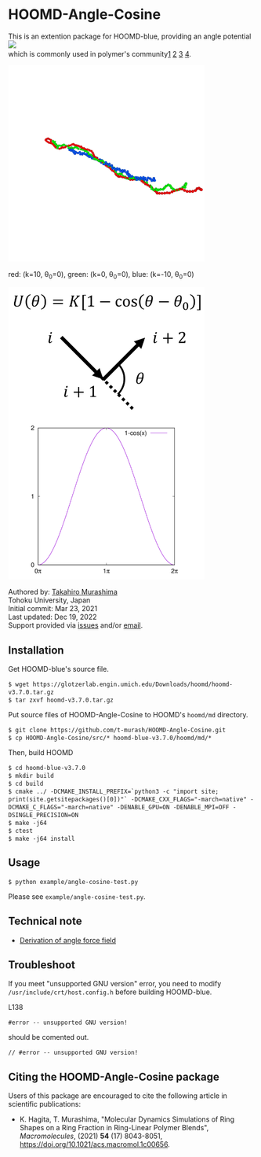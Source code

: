 # HOOMD-Angle-Cosine
This is an extention package for HOOMD-blue, providing an angle potential<br>
<img src="https://latex.codecogs.com/gif.latex?&space;U(\theta)=K[1-\cos(\theta-\theta_0)]" /> <br>
which is commonly used in polymer's community[1](https://pubs.rsc.org/en/content/articlepdf/1999/cp/a809796h) [2](https://pubs.acs.org/doi/pdf/10.1021/ma000058y) [3](https://chemistry-europe.onlinelibrary.wiley.com/doi/10.1002/1439-7641(20010316)2:3%3C180::AID-CPHC180%3E3.0.CO;2-Z) [4](https://pubs.acs.org/doi/10.1021/acs.macromol.9b02428).


<img src=https://github.com/t-murash/HOOMD-Angle-Cosine/blob/master/fig/movie.gif width=400px alt="Demo">

red: (k=10, &theta;<sub>0</sub>=0), green: (k=0, &theta;<sub>0</sub>=0), blue: (k=-10, &theta;<sub>0</sub>=0)

<img src=https://github.com/t-murash/HOOMD-Angle-Cosine/blob/master/fig/hoomd-angle-cosine.png width=400px alt="Def.">

Authored by:
[Takahiro Murashima](https://github.com/t-murash)<br>
Tohoku University, Japan<br>
Initial commit: Mar 23, 2021<br>
Last updated: Dec 19, 2022<br>
Support provided via [issues](https://github.com/t-murash/HOOMD-Angle-Cosine/issues) and/or [email](mailto:murasima@cmpt.phys.tohoku.ac.jp).


## Installation
Get HOOMD-blue's source file.
```
$ wget https://glotzerlab.engin.umich.edu/Downloads/hoomd/hoomd-v3.7.0.tar.gz
$ tar zxvf hoomd-v3.7.0.tar.gz
```

Put source files of HOOMD-Angle-Cosine to HOOMD's `hoomd/md` directory.

```
$ git clone https://github.com/t-murash/HOOMD-Angle-Cosine.git
$ cp HOOMD-Angle-Cosine/src/* hoomd-blue-v3.7.0/hoomd/md/*
```

Then, build HOOMD

```
$ cd hoomd-blue-v3.7.0
$ mkdir build
$ cd build
$ cmake ../ -DCMAKE_INSTALL_PREFIX=`python3 -c "import site; print(site.getsitepackages()[0])"` -DCMAKE_CXX_FLAGS="-march=native" -DCMAKE_C_FLAGS="-march=native" -DENABLE_GPU=ON -DENABLE_MPI=OFF -DSINGLE_PRECISION=ON
$ make -j64
$ ctest
$ make -j64 install
```

## Usage
```
$ python example/angle-cosine-test.py
```
Please see `example/angle-cosine-test.py`.

## Technical note
- [Derivation of angle force field](https://github.com/t-murash/HOOMD-Angle-Cosine/blob/master/doc/Angle-Cosine.pdf)

## Troubleshoot
If you meet "unsupported GNU version" error, you need to modify `/usr/include/crt/host.config.h` before building HOOMD-blue.

L138
```
#error -- unsupported GNU version!
```
should be comented out.
```
// #error -- unsupported GNU version!
```


## Citing the HOOMD-Angle-Cosine package

Users of this package are encouraged to cite the following article in scientific publications:

* K. Hagita, T. Murashima, "Molecular Dynamics Simulations of Ring Shapes on a Ring Fraction in Ring-Linear Polymer Blends", *Macromolecules*, (2021) **54** (17) 8043-8051, https://doi.org/10.1021/acs.macromol.1c00656.



